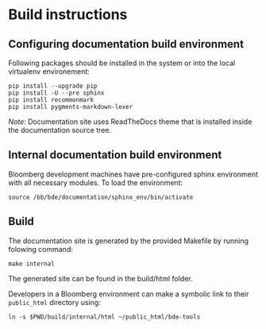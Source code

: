 # Build instructions

## Configuring documentation build environment

Following packages should be installed in the system or into the local
virtualenv environement:

```
pip install --upgrade pip
pip install -U --pre sphinx
pip install recommonmark
pip install pygments-markdown-lexer
```

*Note*: Documentation site uses ReadTheDocs theme that is installed inside the
documentation source tree.

## Internal documentation build environment

Bloomberg development machines have pre-configured sphinx environment with 
all necessary modules.  To load the environment:

```
source /bb/bde/documentation/sphinx_env/bin/activate
```

## Build 

The documentation site is generated by the provided Makefile by running
folowing command:

```
make internal
```

The generated site can be found in the build/html folder.

Developers in a Bloomberg environment can make a symbolic link to their 
`public_html` directory using:

```
ln -s $PWD/build/internal/html ~/public_html/bde-tools
```
